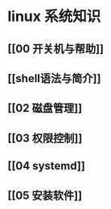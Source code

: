 # linux 系统知识

## [[00 开关机与帮助]]

## [[shell语法与简介]]

## [[02 磁盘管理]]

## [[03 权限控制]]

## [[04 systemd]]

## [[05 安装软件]]
